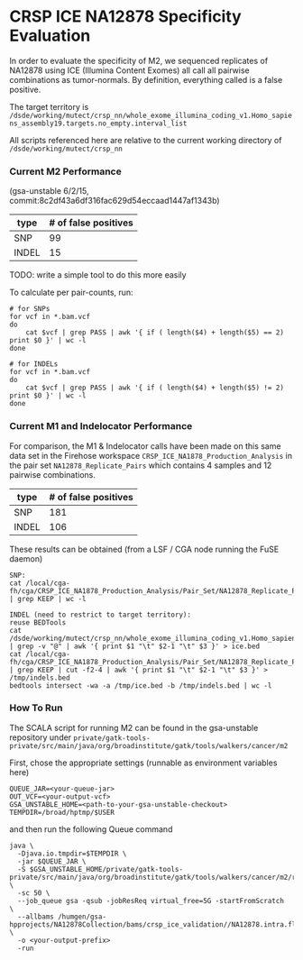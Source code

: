 # CRSP ICE NA12878 Specificity Evaluation

In order to evaluate the specificity of M2, we sequenced replicates of NA12878 using ICE (Illumina Content Exomes) all call all pairwise combinations as tumor-normals.  By definition, everything called is a false positive.

The target territory is ```/dsde/working/mutect/crsp_nn/whole_exome_illumina_coding_v1.Homo_sapiens_assembly19.targets.no_empty.interval_list```

All scripts referenced here are relative to the current working directory of ```
/dsde/working/mutect/crsp_nn```

### Current M2 Performance

(gsa-unstable 6/2/15, commit:8c2df43a6df316fac629d54eccaad1447af1343b)

| type | # of false positives |
|------|----------------------|
|SNP|99|
|INDEL|15|


TODO: write a simple tool to do this more easily

To calculate per pair-counts, run:
```
# for SNPs
for vcf in *.bam.vcf 
do     
    cat $vcf | grep PASS | awk '{ if ( length($4) + length($5) == 2) print $0 }' | wc -l 
done

# for INDELs
for vcf in *.bam.vcf 
do     
    cat $vcf | grep PASS | awk '{ if ( length($4) + length($5) != 2) print $0 }' | wc -l 
done
```

### Current M1 and Indelocator Performance
For comparison, the M1 & Indelocator calls have been made on this same data set in the Firehose workspace ```CRSP_ICE_NA1878_Production_Analysis``` in the pair set ```NA12878_Replicate_Pairs``` which contains 4 samples and 12 pairwise combinations.

| type | # of false positives |
|------|----------------------|
|SNP|181|
|INDEL|106|

These results can be obtained (from a LSF / CGA node running the FuSE daemon)

```
SNP:
cat /local/cga-fh/cga/CRSP_ICE_NA1878_Production_Analysis/Pair_Set/NA12878_Replicate_Pairs/Pair/*/jobs/capture/mut/calls/latest/*.call_stats.txt | grep KEEP | wc -l

INDEL (need to restrict to target territory):
reuse BEDTools
cat /dsde/working/mutect/crsp_nn/whole_exome_illumina_coding_v1.Homo_sapiens_assembly19.targets.no_empty.interval_list | grep -v "@" | awk '{ print $1 "\t" $2-1 "\t" $3 }' > ice.bed
cat /local/cga-fh/cga/CRSP_ICE_NA1878_Production_Analysis/Pair_Set/NA12878_Replicate_Pairs/Pair/*/jobs/capture/indel/maflite/latest/*.full.maf | grep KEEP | cut -f2-4 | awk '{ print $1 "\t" $2-1 "\t" $3 }' > /tmp/indels.bed
bedtools intersect -wa -a /tmp/ice.bed -b /tmp/indels.bed | wc -l
```


### How To Run
The SCALA script for running M2 can be found in the gsa-unstable repository under ```private/gatk-tools-private/src/main/java/org/broadinstitute/gatk/tools/walkers/cancer/m2```

First, chose the appropriate settings (runnable as environment variables here)
```
QUEUE_JAR=<your-queue-jar>
OUT_VCF=<your-output-vcf>
GSA_UNSTABLE_HOME=<path-to-your-gsa-unstable-checkout>
TEMPDIR=/broad/hptmp/$USER
```

and then run the following Queue command
```
java \
  -Djava.io.tmpdir=$TEMPDIR \
  -jar $QUEUE_JAR \
  -S $GSA_UNSTABLE_HOME/private/gatk-tools-private/src/main/java/org/broadinstitute/gatk/tools/walkers/cancer/m2/run_M2_ICE_NN.scala \
  -sc 50 \
  --job_queue gsa -qsub -jobResReq virtual_free=5G -startFromScratch  \
  --allbams /humgen/gsa-hpprojects/NA12878Collection/bams/crsp_ice_validation//NA12878.intra.flowcell.replicate.bam_list \
  -o <your-output-prefix>
  -run
```
